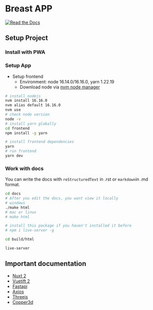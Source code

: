 # Breast APP

[![Read the Docs][readthedocs]][readthedocs-url]

## Setup Project

### Install with PWA

### Setup App

- Setup frontend
  - Environment: node 16.14.0/16.16.0, yarn 1.22.19
  - Download node via [nvm node manager](https://github.com/nvm-sh/nvm#installing-and-updating)

```sh
# install nodejs
nvm install 16.16.0
nvm alias default 16.16.0
nvm use
# check node version
node -v
# install yarn globally
cd frontend
npm install -g yarn

# install frontend dependencies
yarn
# run frontend
yarn dev
```

[readthedocs]: https://img.shields.io/readthedocs/web-app-template
[readthedocs-url]: https://web-app-template.readthedocs.io/en/latest/

### Work with docs

You can write the docs with `reStructuredText` in .rst or `markdown`in .md format.

```sh
cd docs
# After you edit the docs, you want view it locally
# windows
./make html
# mac or linux
# make html

# install this package if you haven't installed it before
# npm i live-server -g

cd build/html

live-server
```

## Important documentation

- [Nuxt 2](https://v2.nuxt.com/docs/get-started/routing)
- [Vuetift 2](https://v2.vuetifyjs.com/en/getting-started/installation/)
- [Fastapi](https://fastapi.tiangolo.com/)
- [Axios](https://axios-http.com/docs/intro)
- [Threejs](https://threejs.org/docs/)
- [Copper3d](https://github.com/LinkunGao/copper3d_visualisation)
